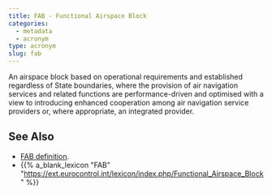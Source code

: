 ```yaml
---
title: FAB - Functional Airspace Block
categories:
  - metadata
  - acronym
type: acronym
slug: fab
---
```


An airspace block based on operational requirements and established
regardless of State boundaries, where the provision of air navigation
services and related functions are performance-driven and optimised
with a view to introducing enhanced cooperation among air navigation
service providers or, where appropriate, an integrated provider.


## See Also

* [FAB definition][fab].
* {{% a_blank_lexicon "FAB" "https://ext.eurocontrol.int/lexicon/index.php/Functional_Airspace_Block" %}}

[fab]: /reference/definition/fab/ "FAB definition"
